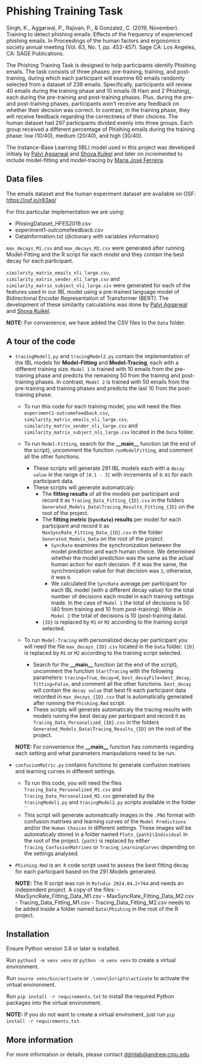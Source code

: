 # Phishing Training Task

Singh, K., Aggarwal, P., Rajivan, P., & Gonzalez, C. (2019, November). Training to detect phishing emails: Effects of the frequency of experienced phishing emails. In Proceedings of the human factors and ergonomics society annual meeting (Vol. 63, No. 1, pp. 453-457). Sage CA: Los Angeles, CA: SAGE Publications.


The Phishing Training Task is designed to help participants identify Phishing emails. The task consists of three phases: pre-training, training, and post-training, during which each participant will examine 60 emails randomly selected from a dataset of 239 emails. Specifically, participants will review 40 emails during the training phase and 10 emails (8 Ham and 2 Phishing), each during the pre-training and post-training phases. Plus, during the pre- and post-training phases, participants won't receive any feedback on whether their decision was correct. In contrast, in the training phase, they will receive feedback regarding the correctness of their choices.
The human dataset had 297 participants divided evenly into three groups. Each group received a different percentage of Phishing emails during the training phase: low (10/40), medium (20/40), and high (30/40).


The Instance-Base Learning (IBL) model used in this project was developed initialy by [Palvi Aggarwal](https://github.com/palvi-12) and [Shova Kuikel](https://github.com/Shovaa) and later on incremented to include model-fitting and model-tracing by [Maria José Ferreira](https://github.com/MariaJoseF).



## Data files

The emails dataset and the human experiment dataset are available on OSF: https://osf.io/r83ag/

For this particular implementation we are using:
- PhisingDataset_HFES2019.csv
- experiment1-outcomefeedback.csv 
- DataInformation.txt (dictionary with variables information)

`max_decays_M1.csv` and `max_decays_M2.csv` were generated after running Model-Fitting and the R script for each model and they contain the best decay for each participant.

`similarity_matrix_emails_nli_large.csv`, `similarity_matrix_sender_nli_large.csv` and `similarity_matrix_subject_nli_large.csv` were generated for each of the features used in our IBL model using a pre-trained language model of Bidirectional Encoder Representation of Transformer (BERT). The development of these similarity calculations was done by [Palvi Aggarwal](https://github.com/palvi-12) and [Shova Kuikel](https://github.com/Shovaa).

**NOTE:** For convenience, we have added the CSV files to the `Data` folder.

## A tour of the code

- `tracingModel1.py` and `tracingModel2.py` contain the implementation of the IBL models for **Model-Fitting** and **Model-Tracing**, each with a different training size. `Model 1` is trained with 10 emails from the pre-training phase and predicts the remaining 50 from the training and post-training phases. In contrast, `Model 2` is trained with 50 emails from the pre-training and training phases and predicts the last 10 from the post-training phase.
    - To run this code for each training model, you will need the files `experiment1-outcomefeedback.csv`, `similarity_matrix_emails_nli_large.csv`, `similarity_matrix_sender_nli_large.csv` and `similarity_matrix_subject_nli_large.csv` located in the `Data` folder.
    
    - To run `Model-Fitting`, search for the **\_\_main\_\_** function (at the end of the script), uncomment the function `runModelFitting`, and comment all the other functions.
        - These scripts will generate 291 IBL models each with a `decay value` in the range of `[0.1 - 3]` with increments of `0.01` for each participant data.
        - These scripts will generate automaticaly:
            - The **fitting results** of all the models per participant and record it as `Tracing_Data_Fitting_{ID}.csv` in the folders `Generated_Models_Data\Tracing_Results_Fitting_{ID}` on the root of the project. 
            - The **fitting metric (`SyncRate`) results** per model for each participant and record it as `MaxSyncRate_Fitting_Data_{ID}.csv` in the folder `Generated_Models_Data` on the root of the project. 
                - `SyncRate` examines the synchronization between the model prediction and each human choice. We determined whether the model prediction was the same as the actual human action for each decision. If it was the same, the synchronization value for that decision was `1`; otherwise, it was `0`.
                - We calculated the `SyncRate` average per participant for each IBL model (with a different decay value) for the total number of decisions each model in each training settings made. In the case of `Model 1` the total of decisions is 50 (40 from training and 10 from post-training). While in `Model 2` the total of decisions is 10 (post-training data).
            - `{ID}` is replaced by `M1` or `M2` according to the training script selected.

    - To run `Model-Tracing` with personalized decay per participant you will need the file `max_decays_{ID}.csv` located in the `Data` folder. `{ID}` is replaced by `M1` or `M2` according to the training script selected.
        - Search for the **\_\_main\_\_** function (at the end of the script), uncomment the function `StartTracing` with the following parameters: `tracing=True`, `decay=0`, `best_decayFile=best_decay`, `fitting=False`, and comment all the other functions. `best_decay` will contain the `decay value` that best fit each participant data recorded in `max_decays_{ID}.csv` that is automatically generated after running the `Phishing.Rmd` script.
        - These scripts will generate automaticaly the tracing results with models runing the best decay per participant and record it as `Tracing_Data_Personalized_{ID}.csv` in the folders `Generated_Models_Data\Tracing_Results_{ID}` on the root of the project.

    **NOTE:**  For convenience the **\_\_main\_\_** function has comments regarding each setting and what parameters manipulations need to be run.

- `confusionMatric.py` contains functions to generate confusion matrixes and learning curves in different settings.
    - To run this code, you will need the files `Tracing_Data_Personalized_M1.csv` and `Tracing_Data_Personalized_M2.csv` generated by the `tracingModel1.py` and `tracingModel2.py` scripts available in the folder ``
    - This script will generate automatically images in the `.PNG` format with confusion matrixes and learning curves of the `Model Predictions` and/or the `Human Choices` in different settings. These images will be automaticaly stored in a folder named `Plots_{path}\Individual` in the root of the project. `{path}` is replaced by either `Tracing_ConfusionMatrixes` or `Tracing_LearningCurves` depending on the settings analysed.

- `Phishing.Rmd` is an` R` code script used to assess the best fitting decay for each participant based on the 291 Models generated.

    **NOTE:** The R script was run in `Rstudio 2024.04.2+764` and needs an independent project. A copy of the files: 
        - MaxSyncRate_Fitting_Data_M1.csv
        - MaxSyncRate_Fitting_Data_M2.csv
        - Tracing_Data_Fitting_M1.csv
        - Tracing_Data_Fitting_M2.csv
     needs to be added inside a folder named `Data\Phishing` in the root of the R project.

## Installation

Ensure Python version 3.8 or later is installed.

Run `python3 -m venv venv` or `python -m venv venv` to create a virtual environment.

Run `source venv/bin/activate` or `.\venv\Scripts\activate` to activate the virtual environment.

Run `pip install -r requirements.txt` to install the required Python packages into the virtual environment.

**NOTE:** If you do not want to create a virtual enviroment, just run `pip install -r requirements.txt`.



## More information

For more information or details, please contact [ddmlab@andrew.cmu.edu](mailto:ddmlab@andrew.cmu.edu).